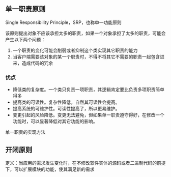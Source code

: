 ## 单一职责原则

Single Responsibility Principle，SRP，也称单一功能原则

该原则提出对象不应该承担太多的职责，如果一个对象承担了太多的职责，可能会产生以下两个问题：
1. 一个职责的变化可能会削弱或者抑制这个类实现其它职责的能力
2. 当客户端需要该对象的某一个职责时，不得不将其它不需要的职责一起包含进来，造成代码的冗余

### 优点

- 降低类的复杂度。一个类只负责一项职责，其逻辑肯定要比负责多项职责简单得多
- 提高类的可读性。复杂性降低，自然其可读性会提高。
- 提高系统的可维护性。可读性提高了，所以更易维护。
- 变更引起的风险降低。变更无法避免，但如果单一职责遵守得好，在修改一个功能时，可以显著降低对其它功能的影响。

单一职责的实现方法

## 开闭原则

定义：当应用的需求发生变化时，在不修改软件实体的源码或者二进制代码的前提下，可以扩展模块的功能，使其满足新的需求